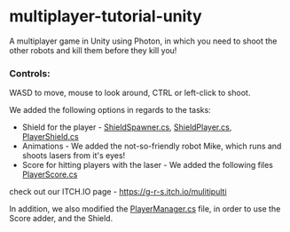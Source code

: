 # multiplayer-tutorial-unity

A multiplayer game in Unity using Photon, in which you need to shoot the other robots and kill them before they kill you!

### Controls:
WASD to move, mouse to look around, CTRL or left-click to shoot.

We added the following options in regards to the tasks:

* Shield for the player - [ShieldSpawner.cs](https://github.com/gamedev-srg/multiplayer_lesson/blob/master/Assets/ShieldSpawner.cs), [ShieldPlayer.cs](https://github.com/gamedev-srg/multiplayer_lesson/blob/master/Assets/scripts/ShieldPlayer.cs), [PlayerShield.cs](https://github.com/gamedev-srg/multiplayer_lesson/blob/master/Assets/scripts/Player/PlayerShield.cs) 
* Animations - We added the not-so-friendly robot Mike, which runs and shoots lasers from it's eyes!
* Score for hitting players with the laser - We added the following files [PlayerScore.cs](https://github.com/gamedev-srg/multiplayer_lesson/blob/master/Assets/scripts/Player/PlayerScore.cs)

check out our ITCH.IO page - https://g-r-s.itch.io/mulitipulti


In addition, we also modified the [PlayerManager.cs](https://github.com/gamedev-srg/multiplayer_lesson/blob/master/Assets/scripts/Player/PlayerManager.cs) file, in order to use the Score adder, and the Shield.
